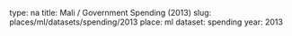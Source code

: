 type: na
title: Mali / Government Spending (2013)
slug: places/ml/datasets/spending/2013
place: ml
dataset: spending
year: 2013
